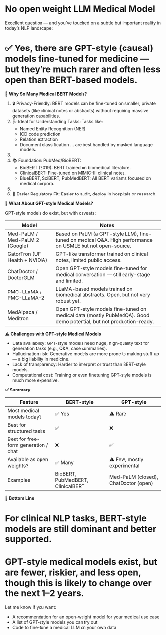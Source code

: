 # No open weight LLM Medical Model

Excellent question — and you’ve touched on a subtle but important reality in today’s NLP landscape:

# ✅ Yes, there are GPT-style (causal) models fine-tuned for medicine — but they’re much rarer and often less open than BERT-based models.

**🧬 Why So Many Medical BERT Models?**

1. 🔒 Privacy-Friendly: BERT models can be fine-tuned on smaller, private datasets (like clinical notes or abstracts) without requiring massive generation capabilities.
2. 🩺 Ideal for Understanding Tasks: Tasks like:
    - Named Entity Recognition (NER)
    - ICD code prediction
    - Relation extraction
    - Document classification
    … are best handled by masked language models.
3. 
4. 📚 Foundation: PubMed/BioBERT:
    - BioBERT (2019): BERT trained on biomedical literature.
    - ClinicalBERT: Fine-tuned on MIMIC-III clinical notes.
    - BlueBERT, SciBERT, PubMedBERT: All BERT variants focused on medical corpora.
5. 
6. 🏥 Easier Regulatory Fit: Easier to audit, deploy in hospitals or research.

**🤖 What About GPT-style Medical Models?**

GPT-style models do exist, but with caveats:

| **Model** | **Notes** |
| --- | --- |
| Med-PaLM / Med-PaLM 2 (Google) | Based on PaLM (a GPT-style LLM), fine-tuned on medical Q&A. High performance on USMLE but not open-source. |
| GatorTron (UF Health + NVIDIA) | GPT-like transformer trained on clinical notes, limited public access. |
| ChatDoctor / DoctorGLM | Open GPT-style models fine-tuned for medical conversation — still early-stage and limited. |
| PMC-LLaMA / PMC-LLaMA-2 | LLaMA-based models trained on biomedical abstracts. Open, but not very robust yet. |
| MedAlpaca / Meditron | Open GPT-style models fine-tuned on medical data (mostly PubMedQA). Good demo potential, but not production-ready. |

**⚠️ Challenges with GPT-style Medical Models**

- Data availability: GPT-style models need huge, high-quality text for generation tasks (e.g., Q&A, case summaries).
- Hallucination risk: Generative models are more prone to making stuff up — a big liability in medicine.
- Lack of transparency: Harder to interpret or trust than BERT-style models.
- Computational cost: Training or even finetuning GPT-style models is much more expensive.

**✅ Summary**

| **Feature** | **BERT-style** | **GPT-style** |
| --- | --- | --- |
| Most medical models today? | ✅ Yes | ⚠️ Rare |
| Best for structured tasks | ✅ | ❌ |
| Best for free-form generation / chat | ❌ | ✅ |
| Available as open weights? | ✅ Many | ⚠️ Few, mostly experimental |
| Examples | BioBERT, PubMedBERT, ClinicalBERT | Med-PaLM (closed), ChatDoctor (open) |

**📌 Bottom Line**

# For clinical NLP tasks, BERT-style models are still dominant and better supported.

# GPT-style medical models exist, but are fewer, riskier, and less open, though this is likely to change over the next 1–2 years.

Let me know if you want:

- A recommendation for an open-weight model for your medical use case
- A list of GPT-style models you can try out
- Code to fine-tune a medical LLM on your own data